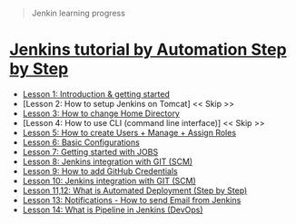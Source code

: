> Jenkin learning progress

# [Jenkins tutorial by Automation Step by Step](https://www.youtube.com/watch?v=89yWXXIOisk&list=PLhW3qG5bs-L_ZCOA4zNPSoGbnVQ-rp_dG&ab_channel=AutomationStepbyStep)
- [Lesson 1: Introduction & getting started](lesson-01.md)
- [Lesson 2: How to setup Jenkins on Tomcat] << Skip >>
- [Lesson 3: How to change Home Directory](lesson-03.md)
- [Lesson 4: How to use CLI (command line interface)] << Skip >>
- [Lesson 5: How to create Users + Manage + Assign Roles](lesson-05.md)
- [Lesson 6: Basic Configurations](lesson-06.md)
- [Lesson 7: Getting started with JOBS](lesson-07.md)
- [Lesson 8: Jenkins integration with GIT (SCM)](lesson-08.md)
- [Lesson 9: How to add GitHub Credentials](lesson-09.md)
- [Lesson 10: Jenkins integration with GIT (SCM)](lesson-10.md)
- [Lesson 11,12: What is Automated Deployment (Step by Step)](lesson-11.md)
- [Lesson 13: Notifications - How to send Email from Jenkins](lesson-13.md)
- [Lesson 14: What is Pipeline in Jenkins (DevOps)](lesson-14.md)